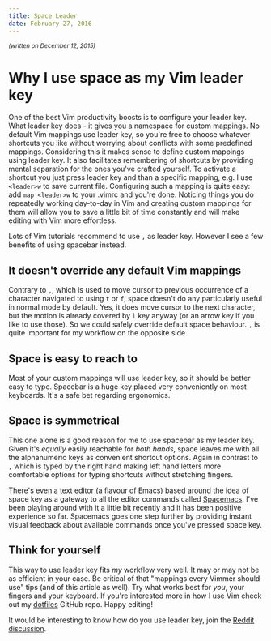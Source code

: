 ```yaml
---
title: Space Leader
date: February 27, 2016
---
```

<small>_(written on December 12, 2015)_</small>

# Why I use space as my Vim leader key

One of the best Vim productivity boosts is to configure your leader key. What leader key does - it gives you a namespace for custom mappings. No default Vim mappings use leader key, so you're free to choose whatever shortcuts you like without worrying about conflicts with some predefined mappings. Considering this it makes sense to define custom mappings using leader key. It also facilitates remembering of shortcuts by providing mental separation for the ones you've crafted yourself. To activate a shortcut you just press leader key and than a specific mapping, e.g. I use `<leader>w` to save current file. Configuring such a mapping is quite easy: add `map <leader>w` to your .vimrc and you're done. Noticing things you do repeatedly working day-to-day in Vim and creating custom mappings for them will allow you to save a little bit of time constantly and will make editing with Vim more effortless.

Lots of Vim tutorials recommend to use `,` as leader key. However I see a few benefits of using spacebar instead.

## It doesn't override any default Vim mappings

Contrary to `,`, which is used to move cursor to previous occurrence of a character navigated to using `t` or `f`, space doesn't do any particularly useful in normal mode by default. Yes, it does move cursor to the next character, but the motion is already covered by `l` key anyway (or an arrow key if you like to use those). So we could safely override default space behaviour. `,` is quite important for my workflow on the opposite side.

## Space is easy to reach to

Most of your custom mappings will use leader key, so it should be better easy to type. Spacebar is a huge key placed very conveniently on most keyboards. It's a safe bet regarding ergonomics.

## Space is symmetrical

This one alone is a good reason for me to use spacebar as my leader key. Given it's *equally* easily reachable for *both hands*, space leaves me with all the alphanumeric keys as convenient shortcut options. Again in contrast to `,` which is typed by the right hand making left hand letters more comfortable options for typing shortcuts without stretching fingers.

There's even a text editor (a flavour of Emacs) based around the idea of space key as a gateway to all the editor commands called [Spacemacs](http://spacemacs.org). I've been playing around with it a little bit recently and it has been positive experience so far. Spacemacs goes one step further by providing instant visual feedback about available commands once you've pressed space key.

## Think for yourself

This way to use leader key fits _my_ workflow very well. It may or may not be as efficient in your case. Be critical of that "mappings every Vimmer should use" tips (and of this article as well). Try what works best for *you*, your fingers and your keyboard. If you're interested more in how I use Vim check out my [dotfiles](https://github.com/raindev/dotfiles) GitHub repo. Happy editing!

It would be interesting to know how do you use leader key, join the [Reddit discussion](https://www.reddit.com/r/vim/comments/484isa/why_i_use_space_as_my_vim_leader_key/).
